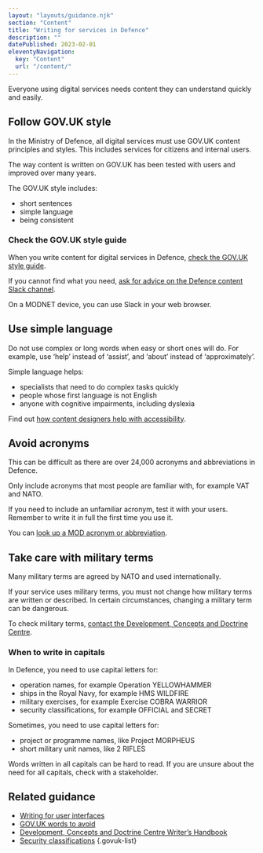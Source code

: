 ```yaml
---
layout: "layouts/guidance.njk"
section: "Content"
title: "Writing for services in Defence"
description: ""
datePublished: 2023-02-01
eleventyNavigation:
  key: "Content"
  url: "/content/"
---
```


Everyone using digital services needs content they can understand quickly and easily.

## Follow GOV.UK style

In the Ministry of Defence, all digital services must use GOV.UK content principles and styles. This includes services for citizens and internal users.

The way content is written on GOV.UK has been tested with users and improved over many years. 

The GOV.UK style includes: 

- short sentences
- simple language
- being consistent

### Check the GOV.UK style guide

When you write content for digital services in Defence, [check the GOV.UK style guide](https://www.gov.uk/guidance/style-guide). 

If you cannot find what you need, [ask for advice on the Defence content Slack channel](https://defencedigital.slack.com/archives/C04BQ6RC2SU). 

On a MODNET device, you can use Slack in your web browser.

## Use simple language

Do not use complex or long words when easy or short ones will do. For example, use ‘help’ instead of ‘assist’, and ‘about’ instead of ‘approximately’.

Simple language helps: 

- specialists that need to do complex tasks quickly
- people whose first language is not English
- anyone with cognitive impairments, including dyslexia 

Find out [how content designers help with accessibility](https://defence-service-manual.netlify.app/accessibility/meet-accessibility-regulations/content-designers/). 

## Avoid acronyms 

This can be difficult as there are over 24,000 acronyms and abbreviations in Defence. 

Only include acronyms that most people are familiar with, for example VAT and NATO.

If you need to include an unfamiliar acronym, test it with your users. Remember to write it in full the first time you use it.

You can [look up a MOD acronym or abbreviation](https://assets.publishing.service.gov.uk/government/uploads/system/uploads/attachment_data/file/227048/acronyms_and_abbreviations_dec08.pdf). 

## Take care with military terms

Many military terms are agreed by NATO and used internationally. 

If your service uses military terms, you must not change how military terms are written or described. In certain circumstances, changing a military term can be dangerous.

To check military terms, [contact the Development, Concepts and Doctrine Centre](https://www.gov.uk/government/groups/development-concepts-and-doctrine-centre).

### When to write in capitals

In Defence, you need to use capital letters for: 

- operation names, for example Operation YELLOWHAMMER
- ships in the Royal Navy, for example HMS WILDFIRE
- military exercises, for example Exercise COBRA WARRIOR
- security classifications, for example OFFICIAL and SECRET

Sometimes, you need to use capital letters for:

- project or programme names, like Project MORPHEUS
- short military unit names, like 2 RIFLES

Words written in all capitals can be hard to read. If you are unsure about the need for all capitals, check with a stakeholder.

## Related guidance

- [Writing for user interfaces](https://www.gov.uk/service-manual/design/writing-for-user-interfaces)
- [GOV.UK words to avoid](https://www.gov.uk/guidance/style-guide/a-to-z-of-gov-uk-style#words-to-avoid)
- [Development, Concepts and Doctrine Centre Writer’s Handbook](https://assets.publishing.service.gov.uk/government/uploads/system/uploads/attachment_data/file/1105691/20220913-DCDC_Writers_Handbook_Sept_2022_web.pdf)
- [Security classifications](https://servicemanual.digital.mod.uk/security-classifications/)
{.govuk-list}
